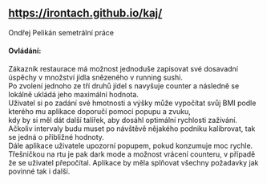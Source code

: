 ## https://irontach.github.io/kaj/
Ondřej Pelikán semetrální práce



#### Ovládání:  
Zákazník restaurace má možnost jednoduše zapisovat své dosavadní úspěchy v množství jídla snězeného v running sushi.   
Po zvolení jednoho ze tří druhů jídel s navyšuje counter a následně se lokálně ukládá jeho maximální hodnota.   
Uživatel si po zadání své hmotnosti a výšky může vypočítat svůj BMI podle kterého mu aplikace doporučí pomocí popupu a zvuku,   
kdy by si měl dát další talířek, aby dosáhl optimální rychlosti zažívání.   
Ačkoliv intervaly budu muset po návštěvě nějakého podniku kalibrovat, tak se jedná o přibližné hodnoty.   
Dále aplikace uživatele upozorní popupem, pokud konzumuje moc rychle.   
Třešničkou na rtu je pak dark mode a možnost vrácení counteru, v případě že se uživatel přepočítal.
Aplikace by měla splňovat všechny požadavky jak povinné tak i další.

